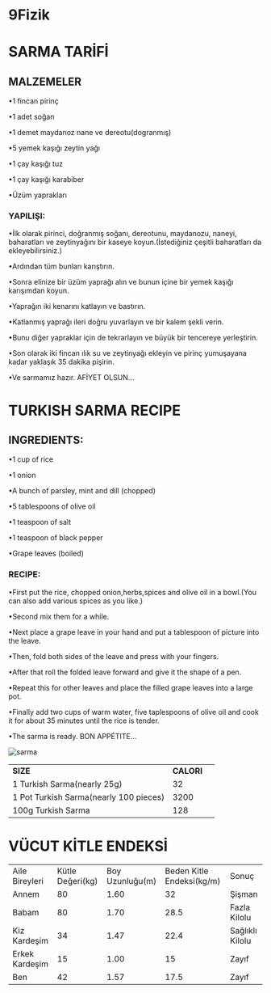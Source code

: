 # 9Fizik
# SARMA TARİFİ
## MALZEMELER

•1 fincan pirinç

•1 adet soğan

•1 demet maydanoz nane ve dereotu(dogranmış)

•5 yemek kaşığı zeytin yağı

•1 çay kaşığı tuz

•1 çay kaşığı karabiber

•Üzüm yaprakları

### YAPILIŞI:

•İlk olarak pirinci, doğranmış soğanı, dereotunu, maydanozu, naneyi, baharatları ve zeytinyağını bir kaseye koyun.(İstediğiniz çeşitli baharatları da ekleyebilirsiniz.)

•Ardından tüm bunları karıştırın.

•Sonra elinize bir üzüm yaprağı alın ve bunun içine bir yemek kaşığı karışımdan koyun.

•Yaprağın iki kenarını katlayın ve bastırın.

•Katlanmış yaprağı ileri doğru yuvarlayın ve bir kalem şekli verin.

•Bunu diğer yapraklar için de tekrarlayın ve büyük bir tencereye yerleştirin. 

•Son olarak iki fincan ılık su ve zeytinyağı ekleyin ve pirinç yumuşayana kadar yaklaşık 35 dakika pişirin.

•Ve sarmamız hazır. AFİYET OLSUN...

# TURKISH SARMA RECIPE
## INGREDIENTS:


•1 cup of rice

•1 onion

•A bunch of parsley, mint and dill (chopped)

•5 tablespoons of olive oil

•1 teaspoon of salt

•1 teaspoon of black pepper

•Grape leaves (boiled)
 
### RECIPE:

•First put the rice, chopped onion,herbs,spices and olive oil in a bowl.(You can also add various spices as you like.)

•Second mix them for a while.

•Next place a grape leave in your hand and put a tablespoon of picture into the leave.

•Then, fold both sides of the leave and press with your fingers.

•After that roll the folded leave forward and give it the shape of a pen.

•Repeat this for other leaves and place the filled grape leaves into a large pot.

•Finally add two cups of warm water, five taplespoons of olive oil and cook it for about 35 minutes until the rice is tender.

•The sarma is ready. BON APPÉTITE...


![sarma](https://images.app.goo.gl/x3yTCpygM46ptzjb9)

| | | |
|-|-|-|
|**SIZE**| **CALORI** |
| 1 Turkish Sarma(nearly 25g) | 32 |
| 1 Pot Turkish Sarma(nearly 100 pieces) | 3200 |
| 100g Turkish Sarma| 128 |


# VÜCUT KİTLE ENDEKSİ

| | | | | |
|-|-|-|-|-|
| Aile Bireyleri | Kütle Değeri(kg) |Boy Uzunluğu(m)| Beden Kitle Endeksi(kg/m)| Sonuç |
| Annem | 80 | 1.60 | 32 | Şişman |
| Babam | 80 | 1.70 | 28.5 | Fazla Kilolu |
| Kiz Kardeşim | 34 | 1.47 | 22.4 | Sağlıklı Kilolu |
| Erkek Kardeşim | 15 | 1.00 | 15 | Zayıf |
| Ben | 42 | 1.57 | 17.5 | Zayıf |
